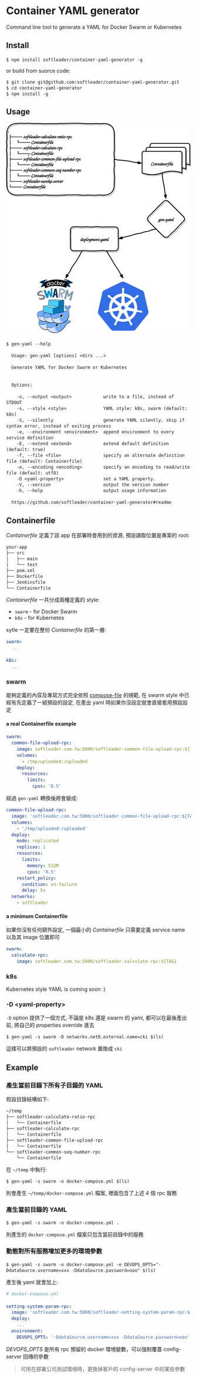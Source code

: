 # Container YAML generator

Command line tool to generate a YAML for Docker Swarm or Kubernetes

## Install

```
$ npm install softleader/container-yaml-generator -g
```

or build from suorce code:

```
$ git clone git@github.com:softleader/container-yaml-generator.git
$ cd container-yaml-generator
$ npm install -g
```

## Usage

![](./doc/overview.svg)

```
$ gen-yaml --help

  Usage: gen-yaml [options] <dirs ...>

  Generate YAML for Docker Swarm or Kubernetes


  Options:

    -o, --output <output>            write to a file, instead of STDOUT
    -s, --style <style>              YAML style: k8s, swarm (default: k8s)
    -S, --silently                   generate YAML silently, skip if syntax error, instead of exiting process
    -e, --environment <environment>  append environment to every service definition
    -E, --extend <extend>            extend default definition (default: true)
    -f, --file <file>                specify an alternate definition file (default: Containerfile)
    -e, --encoding <encoding>        specify an encoding to read/write file (default: utf8)
    -D <yaml-property>               set a YAML property.
    -V, --version                    output the version number
    -h, --help                       output usage information

  https://github.com/softleader/container-yaml-generator#readme
```

## Containerfile

*Containerfile* 定義了該 app 在部署時會用到的資源, 預設讀取位置是專案的 root:

```
your-app
├── src
│   ├── main
│   └── test
├── pom.xml
├── Dockerfile
├── Jenkinsfile
└── Containerfile
```

*Containerfile* 一共分成兩種定義的 style:

- `swarm` - for Docker Swarm
- `k8s` - for Kubernetes

sytle 一定要在整份 *Containerfile* 的第一層:

```yaml
swarm:
  ...
  
k8s:
  ...
```

### swarm

能夠定義的內容及專寫方式完全依照 [compose-file](https://docs.docker.com/compose/compose-file/) 的規範, 在 swarm style 中已經有先定義了一組預設的設定, 在產出 yaml 時如果你沒設定就會直接套用預設設定

#### a real Containerfile example

```yaml
swarm:
  common-file-upload-rpc:
    image: softleader.com.tw:5000/softleader-common-file-upload-rpc:${TAG}
    volumes:
      - /tmp/uploaded:/uploaded
    deploy:
      resources:
        limits:
          cpus: '0.5'
```

經過 `gen-yaml` 轉換後將會變成:

```yaml
common-file-upload-rpc:
  image: 'softleader.com.tw:5000/softleader-common-file-upload-rpc:${TAG}'
  volumes:
    - '/tmp/uploaded:/uploaded'
  deploy:
    mode: replicated
    replicas: 1
    resources:
      limits:
        memory: 512M
        cpus: '0.5'
    restart_policy:
      condition: on-failure
      delay: 5s
  networks:
    - softleader
```

#### a minimum Containerfile

如果你沒有任何額外設定, 一個最小的 *Containerfile* 只需要定義 service name 以及其 image 位置即可

```yaml
swarm:
  calculate-rpc:
    image: softleader.com.tw:5000/softleader-calculate-rpc:${TAG}
```

### k8s

Kubernetes style YAML is coming soon :)

### -D \<yaml-property>

`-D` option 提供了一個方式, 不論是 k8s 還是 swarm 的 yaml, 都可以在最後產出前, 將自己的 properties override 進去

```
$ gen-yaml -s swarm -D networks.net0.external.name=cki $(ls)
```

這樣可以將預設的 `softleader` network 置換成 `cki`

## Example

### 產生當前目錄下所有子目錄的 YAML

假設目錄結構如下:

```
~/temp
├── softleader-calculate-ratio-rpc
│   └── Containerfile
├── softleader-calculate-rpc
│   └── Containerfile
├── softleader-common-file-upload-rpc
│   └── Containerfile
└── softleader-common-seq-number-rpc
    └── Containerfile
```

在 `~/temp` 中執行:

```
$ gen-yaml -s swarm -o docker-compose.yml $(ls)
```

則會產生 `~/temp/docker-compose.yml` 檔案, 裡面包含了上述 4 個 rpc 服務

### 產生當前目錄的 YAML

```
$ gen-yaml -s swarm -o docker-compose.yml .
```

則產生的 `docker-compose.yml` 檔案只包含當前目錄中的服務 

### 動態對所有服務增加更多的環境參數

```
$ gen-yaml -s swarm -o docker-compose.yml -e DEVOPS_OPTS="-DdataSource.username=xxx -DdataSource.password=ooo" $(ls)
```

產生後 yaml 就會加上:

```yml
# docker-compose.yml

setting-system-param-rpc:
  image: 'softleader.com.tw:5000/softleader-setting-system-param-rpc:${TAG}'
  deploy:
    ...
  environment:
    DEVOPS_OPTS: '-DdataSource.username=xxx -DdataSource.password=ooo'
```

*DEVOPS_OPTS* 是所有 rpc 預留的 docker 環境變數，可以強制覆蓋 config-server 回傳的參數

> 可用在部署公司測試環境時，更換掉客戶的 config-server 中的某些參數
